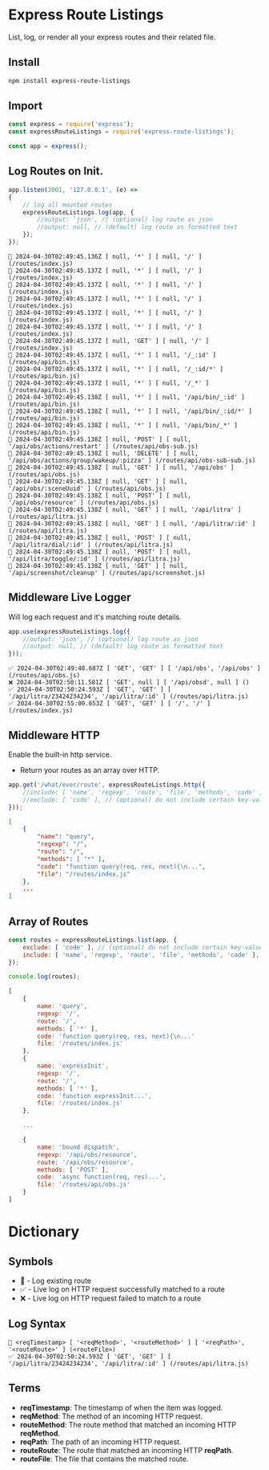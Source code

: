 
# Express Route Listings

List, log, or render all your express routes and their related file.

## Install

```bash
npm install express-route-listings
```

## Import

```js
const express = require('express');
const expressRouteListings = require('express-route-listings');

const app = express();
```

## Log Routes on Init.

```js
app.listen(3001, '127.0.0.1', (e) =>
{
	// log all mounted routes
	expressRouteListings.log(app, {
		//output: 'json', // (optional) log route as json
		//output: null, // (default) log route as formatted text
	});
});
```

```log
🚥 2024-04-30T02:49:45.136Z [ null, '*' ] [ null, '/' ] (/routes/index.js)
🚥 2024-04-30T02:49:45.137Z [ null, '*' ] [ null, '/' ] (/routes/index.js)
🚥 2024-04-30T02:49:45.137Z [ null, '*' ] [ null, '/' ] (/routes/index.js)
🚥 2024-04-30T02:49:45.137Z [ null, '*' ] [ null, '/' ] (/routes/index.js)
🚥 2024-04-30T02:49:45.137Z [ null, '*' ] [ null, '/' ] (/routes/index.js)
🚥 2024-04-30T02:49:45.137Z [ null, '*' ] [ null, '/' ] (/routes/index.js)
🚥 2024-04-30T02:49:45.137Z [ null, 'GET' ] [ null, '/' ] (/routes/index.js)
🚥 2024-04-30T02:49:45.137Z [ null, '*' ] [ null, '/_:id' ] (/routes/api/bin.js)
🚥 2024-04-30T02:49:45.137Z [ null, '*' ] [ null, '/_:id/*' ] (/routes/api/bin.js)
🚥 2024-04-30T02:49:45.137Z [ null, '*' ] [ null, '/_*' ] (/routes/api/bin.js)
🚥 2024-04-30T02:49:45.138Z [ null, '*' ] [ null, '/api/bin/_:id' ] (/routes/api/bin.js)
🚥 2024-04-30T02:49:45.138Z [ null, '*' ] [ null, '/api/bin/_:id/*' ] (/routes/api/bin.js)
🚥 2024-04-30T02:49:45.138Z [ null, '*' ] [ null, '/api/bin/_*' ] (/routes/api/bin.js)
🚥 2024-04-30T02:49:45.138Z [ null, 'POST' ] [ null, '/api/obs/actions/restart' ] (/routes/api/obs-sub.js)
🚥 2024-04-30T02:49:45.138Z [ null, 'DELETE' ] [ null, '/api/obs/actions/group/wakeup/:pizza' ] (/routes/api/obs-sub-sub.js)
🚥 2024-04-30T02:49:45.138Z [ null, 'GET' ] [ null, '/api/obs' ] (/routes/api/obs.js)
🚥 2024-04-30T02:49:45.138Z [ null, 'GET' ] [ null, '/api/obs/:sceneUuid' ] (/routes/api/obs.js)
🚥 2024-04-30T02:49:45.138Z [ null, 'POST' ] [ null, '/api/obs/resource' ] (/routes/api/obs.js)
🚥 2024-04-30T02:49:45.138Z [ null, 'GET' ] [ null, '/api/litra' ] (/routes/api/litra.js)
🚥 2024-04-30T02:49:45.138Z [ null, 'GET' ] [ null, '/api/litra/:id' ] (/routes/api/litra.js)
🚥 2024-04-30T02:49:45.138Z [ null, 'POST' ] [ null, '/api/litra/dial/:id' ] (/routes/api/litra.js)
🚥 2024-04-30T02:49:45.138Z [ null, 'POST' ] [ null, '/api/litra/toggle/:id' ] (/routes/api/litra.js)
🚥 2024-04-30T02:49:45.138Z [ null, 'GET' ] [ null, '/api/screenshot/cleanup' ] (/routes/api/screenshot.js)
```

## Middleware Live Logger
Will log each request and it's matching route details.

```js
app.use(expressRouteListings.log({
	//output: 'json', // (optional) log route as json
	//output: null, // (default) log route as formatted text
}));
```

```log
✅ 2024-04-30T02:49:48.687Z [ 'GET', 'GET' ] [ '/api/obs', '/api/obs' ] (/routes/api/obs.js)
❌ 2024-04-30T02:50:11.581Z [ 'GET', null ] [ '/api/obsd', null ] ()
✅ 2024-04-30T02:50:24.593Z [ 'GET', 'GET' ] [ '/api/litra/23424234234', '/api/litra/:id' ] (/routes/api/litra.js)
✅ 2024-04-30T02:55:00.653Z [ 'GET', 'GET' ] [ '/', '/' ] (/routes/index.js)
```

## Middleware HTTP
Enable the built-in http service.

- Return your routes as an array over HTTP.

```js
app.get('/what/ever/route', expressRouteListings.http({
	//include: [ 'name', 'regexp', 'route', 'file', 'methods', 'code' ], // (default) include only certain key-value pairs
	//exclude: [ 'code' ], // (optional) do not include certain key-value pairs
}));
```

```json
[
	{
		"name": "query",
		"regexp": "/",
		"route": "/",
		"methods": [ "*" ],
		"code": "function query(req, res, next){\n...",
		"file": "/routes/index.js"
	},
	...
]
```

## Array of Routes

```js
const routes = expressRouteListings.list(app, {
	exclude: [ 'code' ], // (optional) do not include certain key-value pairs
	include: [ 'name', 'regexp', 'route', 'file', 'methods', 'code' ], // (optional) include only certain key-value pairs
});

console.log(routes);
```

```js
[
	{
		name: 'query',
		regexp: '/',
		route: '/',
		methods: [ '*' ],
		code: 'function query(req, res, next){\n...'
		file: '/routes/index.js'
	},
	{
		name: 'expressInit',
		regexp: '/',
		route: '/',
		methods: [ '*' ],
		code: 'function expressInit...',
		file: '/routes/index.js'
	},

	...

	{
		name: 'bound dispatch',
		regexp: '/api/obs/resource',
		route: '/api/obs/resource',
		methods: [ 'POST' ],
		code: 'async function(req, res)...',
		file: '/routes/api/obs.js'
	}
]
```

# Dictionary

## Symbols

- 🚥 - Log existing route
- ✅ - Live log on HTTP request successfully matched to a route
- ❌ - Live log on HTTP request failed to match to a route

## Log Syntax

```
🚥 <reqTimestamp> [ '<reqMethod>', '<routeMethod>' ] [ '<reqPath>', '<routeRoute>' ] (<routeFile>)
✅ 2024-04-30T02:50:24.593Z [ 'GET', 'GET' ] [ '/api/litra/23424234234', '/api/litra/:id' ] (/routes/api/litra.js)
```

## Terms
- **reqTimestamp**: The timestamp of when the item was logged.
- **reqMethod**: The method of an incoming HTTP request.
- **routeMethod**: The route method that matched an incoming HTTP **reqMethod**.
- **reqPath**: The path of an incoming HTTP request.
- **routeRoute**: The route that matched an incoming HTTP **reqPath**.
- **routeFile**: The file that contains the matched route.
